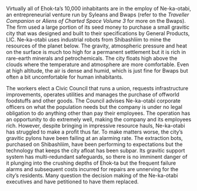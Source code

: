 
Virtually all of Ehok-ta’s 10,000 inhabitants are in the employ of Ne-ka-otabi, an entrepreneurial venture run by Syleans and Bwaps (refer to the _Traveller Companion_ or _Aliens of Charted Space Volume 3_ for more on the Bwaps). The firm used a large portion of its seed money to purchase a small gravitic city that was designed and built to their specifications by General Products, LIC. Ne-ka-otabi uses industrial robots from Shibashliim to mine the resources of the planet below. The gravity, atmospheric pressure and heat on the surface is much too high for a permanent settlement  but it is rich in rare-earth minerals and petrochemicals. The city floats high above the clouds where the temperature and atmosphere are more comfortable. Even at high altitude, the air is dense and humid, which is just fine for Bwaps but often a bit uncomfortable for human inhabitants.

The workers elect a Civic Council that runs a union, requests infrastructure improvements, operates utilities and manages the purchase of offworld foodstuffs and other goods. The Council advises Ne-ka-otabi corporate officers on what the population needs but the company is under no legal obligation to do anything other than pay their employees. The operation has an opportunity to do extremely well, making the company and its employees rich. However, despite bringing in impressive resource hauls, Ne-ka-otabi has struggled to make a profit thus far. To make matters worse, the city’s gravitic pylons have been failing at an alarming rate. The extraction bots, purchased on Shibashliim, have been performing to expectations but the technology that keeps the city afloat has been subpar. Its gravitic support system has multi-redundant safeguards, so there is no imminent danger of it plunging into the crushing depths of Ehok-ta but the frequent failure alarms and subsequent costs incurred for repairs are unnerving for the city’s residents. Many question the decision making of the Ne-ka-otabi executives and have petitioned to have them replaced.
